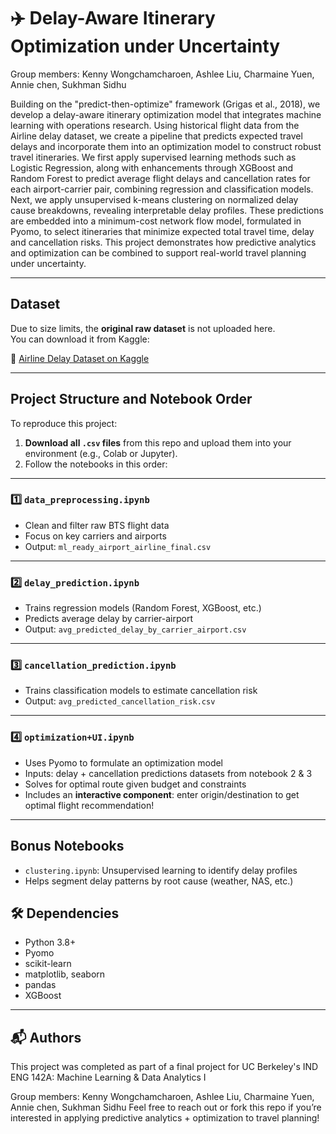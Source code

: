 # ✈️ Delay-Aware Itinerary Optimization under Uncertainty

Group members: Kenny Wongchamcharoen, Ashlee Liu, Charmaine Yuen, Annie chen, Sukhman Sidhu

Building on the "predict-then-optimize" framework (Grigas et al., 2018), we develop a delay-aware itinerary optimization model that integrates machine learning with operations research. Using historical flight data from the Airline delay dataset, we create a pipeline that predicts expected travel delays and incorporate them into an optimization model to construct robust travel itineraries. We first apply supervised learning methods such as Logistic Regression, along with enhancements through XGBoost and Random Forest to predict average flight delays and cancellation rates for each airport-carrier pair, combining regression and classification models. Next, we apply unsupervised k-means clustering on normalized delay cause breakdowns, revealing interpretable delay profiles. These predictions are embedded into a minimum-cost network flow model, formulated in Pyomo, to select itineraries that minimize expected total travel time, delay and cancellation risks. This project demonstrates how predictive analytics and optimization can be combined to support real-world travel planning under uncertainty. 

---

## Dataset

Due to size limits, the **original raw dataset** is not uploaded here.  
You can download it from Kaggle:

🔗 [Airline Delay Dataset on Kaggle](https://www.kaggle.com/datasets/sriharshaeedala/airline-delay?resource=download)

---

## Project Structure and Notebook Order

To reproduce this project:

1. **Download all `.csv` files** from this repo and upload them into your environment (e.g., Colab or Jupyter).
2. Follow the notebooks in this order:

---

### 1️⃣ `data_preprocessing.ipynb`

- Clean and filter raw BTS flight data
- Focus on key carriers and airports
- Output: `ml_ready_airport_airline_final.csv`

---

### 2️⃣ `delay_prediction.ipynb`

- Trains regression models (Random Forest, XGBoost, etc.)
- Predicts average delay by carrier-airport
- Output: `avg_predicted_delay_by_carrier_airport.csv`

---

### 3️⃣ `cancellation_prediction.ipynb`

- Trains classification models to estimate cancellation risk
- Output: `avg_predicted_cancellation_risk.csv`

---

### 4️⃣ `optimization+UI.ipynb`

- Uses Pyomo to formulate an optimization model
- Inputs: delay + cancellation predictions datasets from notebook 2 & 3
- Solves for optimal route given budget and constraints
- Includes an **interactive component**: enter origin/destination to get optimal flight recommendation!

---

## Bonus Notebooks

- `clustering.ipynb`: Unsupervised learning to identify delay profiles
- Helps segment delay patterns by root cause (weather, NAS, etc.)


## 🛠 Dependencies

- Python 3.8+
- Pyomo
- scikit-learn
- matplotlib, seaborn
- pandas
- XGBoost

---

## 📬 Authors

This project was completed as part of a final project for UC Berkeley's IND ENG 142A: Machine Learning & Data Analytics I

Group members: Kenny Wongchamcharoen, Ashlee Liu, Charmaine Yuen, Annie chen, Sukhman Sidhu
Feel free to reach out or fork this repo if you’re interested in applying predictive analytics + optimization to travel planning!
